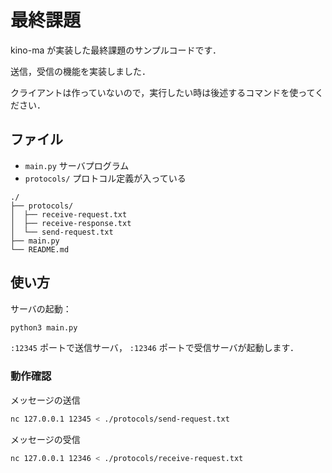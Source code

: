 # 最終課題

kino-ma が実装した最終課題のサンプルコードです．

送信，受信の機能を実装しました．

クライアントは作っていないので，実行したい時は後述するコマンドを使ってください．

## ファイル

- `main.py` サーバプログラム
- `protocols/` プロトコル定義が入っている

```
./
├── protocols/
│  ├── receive-request.txt
│  ├── receive-response.txt
│  └── send-request.txt
├── main.py
└── README.md
```

## 使い方

サーバの起動：

```bash
python3 main.py
```

`:12345` ポートで送信サーバ， `:12346` ポートで受信サーバが起動します．

### 動作確認

メッセージの送信

```bash
nc 127.0.0.1 12345 < ./protocols/send-request.txt
```

メッセージの受信

```bash
nc 127.0.0.1 12346 < ./protocols/receive-request.txt
```